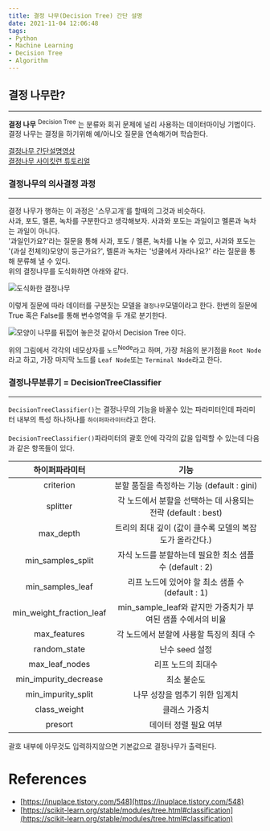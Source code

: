 ```yaml
---
title: 결정 나무(Decision Tree) 간단 설명
date: 2021-11-04 12:06:48
tags: 
- Python
- Machine Learning
- Decision Tree
- Algorithm
---
```


## 결정 나무란?

---

**결정 나무** <sup>Decision Tree</sup> 는 분류와 회귀 문제에 널리 사용하는 데이터마이닝 기법이다. 결정 나무는 결정을 하기위해 예/아니오 질문을 연속해가며 학습한다.  

[결정나무 간단설명영상](https://youtu.be/n0p0120Gxqk)  
[결정나무 사이킷런 튜토리얼](https://scikit-learn.org/stable/modules/tree.html#classification)

  
### 결정나무의 의사결정 과정

---

결정 나무가 행하는 이 과정은 '스무고개'를 할때의 그것과 비슷하다.  
사과, 포도, 멜론, 녹차를 구분한다고 생각해보자. 사과와 포도는 과일이고 멜론과 녹차는 과일이 아니다.  
'과일인가요?'라는 질문을 통해 사과, 포도 / 멜론, 녹차를 나눌 수 있고, 사과와 포도는 '(과실 전체의)모양이 둥근가요?', 멜론과 녹차는 '넝쿨에서 자라나요?' 라는 질문을 통해 분류해 낼 수 있다.  
위의 결정나무를 도식화하면 아래와 같다.

![도식화한 결정나무](/images/Decision_Tree/Decision_Tree-1.png)  
  
이렇게 질문에 따라 데이터를 구분짓는 모델을 `결정나무`모델이라고 한다. 한번의 질문에 True 혹은 False를 통해 변수영역을 두 개로 분기한다.  


![모양이 나무를 뒤집어 놓은것 같아서 Decision Tree 이다.](/images/Decision_Tree/Decision_Tree-2.png) 

위의 그림에서 각각의 네모상자를 `노드`<sup>Node</sup>라고 하며, 가장 처음의 분기점을 `Root Node`라고 하고, 가장 마지막 노드를 `Leaf Node`또는 `Terminal Node`라고 한다.


### 결정나무분류기 = DecisionTreeClassifier

---
`DecisionTreeClassifier()`는 결정나무의 기능을 바꿀수 있는 파라미터인데 파라미터 내부의 특성 하나하나를 `하이퍼파라미터`라고 한다.  
<br>
`DecisionTreeClassifier()`파라미터의 괄호 안에 각각의 값을 입력할 수 있는데 다음과 같은 항목들이 있다.

|하이퍼파라미터|기능|
|:---:|:---:|
|criterion| 분할 품질을 측정하는 기능 (default : gini) |
|splitter|각 노드에서 분할을 선택하는 데 사용되는 전략 (default : best)|
|max_depth|트리의 최대 깊이 (값이 클수록 모델의 복잡도가 올라간다.)|
|min_samples_split|자식 노드를 분할하는데 필요한 최소 샘플 수 (default : 2)|
|min_samples_leaf|리프 노드에 있어야 할 최소 샘플 수 (default : 1)|
|min_weight_fraction_leaf|min_sample_leaf와 같지만 가중치가 부여된 샘플 수에서의 비율|
|max_features|각 노드에서 분할에 사용할 특징의 최대 수|
|random_state|난수 seed 설정|
|max_leaf_nodes|리프 노드의 최대수|
|min_impurity_decrease|최소 불순도|
|min_impurity_split|나무 성장을 멈추기 위한 임계치|
|class_weight|클래스 가중치|
|presort|데이터 정렬 필요 여부|

괄호 내부에 아무것도 입력하지않으면 기본값으로 결정나무가 출력된다.


# **References**


* [https://inuplace.tistory.com/548](https://inuplace.tistory.com/548)
* [https://scikit-learn.org/stable/modules/tree.html#classification](https://scikit-learn.org/stable/modules/tree.html#classification)
